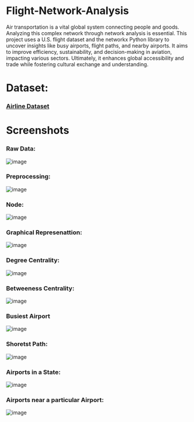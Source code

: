 # Flight-Network-Analysis
Air transportation is a vital global system connecting people and goods. Analyzing this complex network through network analysis is essential. This project uses a U.S. flight dataset and the networkx Python library to uncover insights like busy airports, flight paths, and nearby airports. It aims to improve efficiency, sustainability, and decision-making in aviation, impacting various sectors. Ultimately, it enhances global accessibility and trade while fostering cultural exchange and understanding.
####

# Dataset:
### [Airline Dataset](https://drive.google.com/drive/folders/1gjMkGR3w0V_37x7i8KOhGi-dFaIV699b?usp=sharing)
####

# Screenshots
### Raw Data:
![image](https://github.com/arnab082/Flight-Network-Analysis/assets/109888029/83d2bb5f-6c32-40dd-9855-ab7a95148b0a)
####
### Preprocessing:
![image](https://github.com/arnab082/Flight-Network-Analysis/assets/109888029/98797cb3-234b-444f-9489-b9e812e7783f)
####
### Node:
![image](https://github.com/arnab082/Flight-Network-Analysis/assets/109888029/6ece1e25-5cd2-45ac-ba0c-dee639c2b8a7)
####
### Graphical Represenattion:
![image](https://github.com/arnab082/Flight-Network-Analysis/assets/109888029/4700c346-6483-48e0-ae92-145662a342b3)
####
### Degree Centrality:
![image](https://github.com/arnab082/Flight-Network-Analysis/assets/109888029/67da3898-e3e3-4b93-8d89-62eb8e7ad92b)
####
### Betweeness Centrality:
![image](https://github.com/arnab082/Flight-Network-Analysis/assets/109888029/7370bb84-31eb-43ae-bfcf-25bb3fd9b6d4)
####
### Busiest Airport
![image](https://github.com/arnab082/Flight-Network-Analysis/assets/109888029/768cf7a5-31b4-49c5-81c6-6d06736d4bcb)
####
### Shoretst Path:
![image](https://github.com/arnab082/Flight-Network-Analysis/assets/109888029/0bcf039f-3423-46e7-9a6c-934762dc60f6)
####
### Airports in a State:
![image](https://github.com/arnab082/Flight-Network-Analysis/assets/109888029/1c7b0c9e-2d03-4ce5-82d6-1b65dab33386)
####
### Airports near a particular Airport:
![image](https://github.com/arnab082/Flight-Network-Analysis/assets/109888029/335aa4ea-b9ff-4f61-8058-867a90dac51f)
